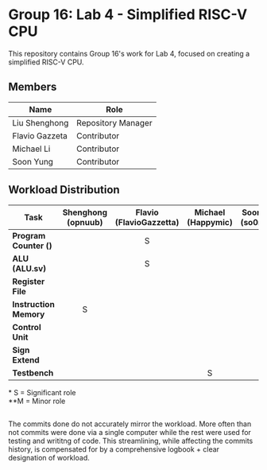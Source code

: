 # Group 16: Lab 4 - Simplified RISC-V CPU  
This repository contains Group 16's work for Lab 4, focused on creating a simplified RISC-V CPU.  

## Members  
| **Name**         | **Role**            |  
|------------------|---------------------|  
| Liu Shenghong    | Repository Manager |  
| Flavio Gazzeta   | Contributor        |  
| Michael Li       | Contributor        |  
| Soon Yung        | Contributor        |  

## Workload Distribution  

| **Task**              | **Shenghong (opnuub)** | **Flavio (FlavioGazzetta)** | **Michael (Happymic)** | **Soon Yung (so0nyung)** |  
|-----------------------|------------------------|-----------------------------|------------------|--------------------------|  
| **Program Counter ()**   |               |         <center>S              |                  |                          |  
| **ALU (ALU.sv)**               |    |    <center>S  | |          <center>M     |  
| **Register File**     |                        |                             |                 |                          |  
| **Instruction Memory**|          <center>S                  |                             |                  |                         |  
| **Control Unit**      |                        |                             |                  |                         |  
| **Sign Extend**       |                        |                             |                  |                         |  
| **Testbench**         |                        |                            |       <center>S           |                          |  

\* S = Significant role \
\**M = Minor role       

##
The commits done do not accurately mirror the workload. More often than not commits were done via a single computer while the rest were used for testing and writitng of code. This streamlining, while affecting the commits history, is compensated for by a comprehensive logbook + clear designation of workload.
